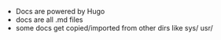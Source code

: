 - Docs are powered by Hugo
- docs are all .md files
- some docs get copied/imported from other dirs like sys/ usr/
